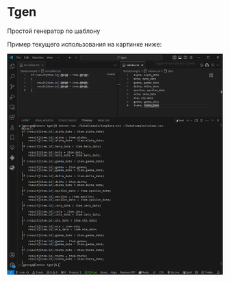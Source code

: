 # Tgen
Простой генератор по шаблону

Пример текущего использования на картинке ниже:

![Пример работы](Examples/Images/vs_screen.png)